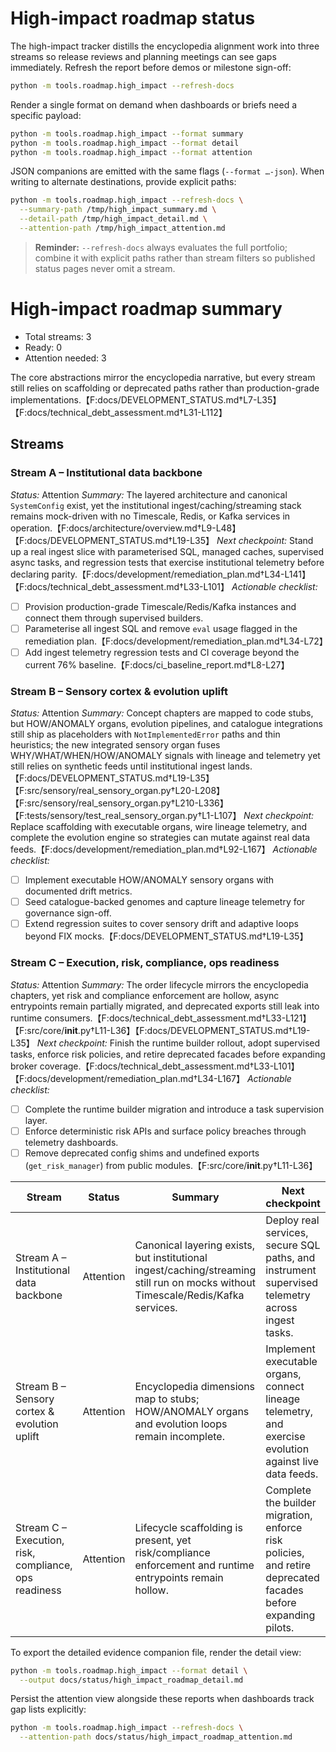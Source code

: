 # High-impact roadmap status

The high-impact tracker distills the encyclopedia alignment work into three
streams so release reviews and planning meetings can see gaps immediately.
Refresh the report before demos or milestone sign-off:

```bash
python -m tools.roadmap.high_impact --refresh-docs
```

Render a single format on demand when dashboards or briefs need a specific
payload:

```bash
python -m tools.roadmap.high_impact --format summary
python -m tools.roadmap.high_impact --format detail
python -m tools.roadmap.high_impact --format attention
```

JSON companions are emitted with the same flags (`--format …-json`). When
writing to alternate destinations, provide explicit paths:

```bash
python -m tools.roadmap.high_impact --refresh-docs \
  --summary-path /tmp/high_impact_summary.md \
  --detail-path /tmp/high_impact_detail.md \
  --attention-path /tmp/high_impact_attention.md
```

> **Reminder:** `--refresh-docs` always evaluates the full portfolio; combine it
> with explicit paths rather than stream filters so published status pages never
> omit a stream.

<!-- HIGH_IMPACT_PORTFOLIO:START -->
# High-impact roadmap summary

- Total streams: 3
- Ready: 0
- Attention needed: 3

The core abstractions mirror the encyclopedia narrative, but every stream still
relies on scaffolding or deprecated paths rather than production-grade
implementations.【F:docs/DEVELOPMENT_STATUS.md†L7-L35】【F:docs/technical_debt_assessment.md†L31-L112】

## Streams

### Stream A – Institutional data backbone

*Status:* Attention
*Summary:* The layered architecture and canonical `SystemConfig` exist, yet the
institutional ingest/caching/streaming stack remains mock-driven with no
Timescale, Redis, or Kafka services in operation.【F:docs/architecture/overview.md†L9-L48】【F:docs/DEVELOPMENT_STATUS.md†L19-L35】
*Next checkpoint:* Stand up a real ingest slice with parameterised SQL, managed
caches, supervised async tasks, and regression tests that exercise institutional
telemetry before declaring parity.【F:docs/development/remediation_plan.md†L34-L141】【F:docs/technical_debt_assessment.md†L33-L101】
*Actionable checklist:*
  - [ ] Provision production-grade Timescale/Redis/Kafka instances and connect them through supervised builders.
  - [ ] Parameterise all ingest SQL and remove `eval` usage flagged in the remediation plan.【F:docs/development/remediation_plan.md†L34-L72】
  - [ ] Add ingest telemetry regression tests and CI coverage beyond the current 76% baseline.【F:docs/ci_baseline_report.md†L8-L27】

### Stream B – Sensory cortex & evolution uplift

*Status:* Attention
*Summary:* Concept chapters are mapped to code stubs, but HOW/ANOMALY organs,
evolution pipelines, and catalogue integrations still ship as placeholders with
`NotImplementedError` paths and thin heuristics; the new integrated sensory organ
fuses WHY/WHAT/WHEN/HOW/ANOMALY signals with lineage and telemetry yet still
relies on synthetic feeds until institutional ingest lands.【F:docs/DEVELOPMENT_STATUS.md†L19-L35】【F:src/sensory/real_sensory_organ.py†L20-L208】【F:src/sensory/real_sensory_organ.py†L210-L336】【F:tests/sensory/test_real_sensory_organ.py†L1-L107】
*Next checkpoint:* Replace scaffolding with executable organs, wire lineage
telemetry, and complete the evolution engine so strategies can mutate against
real data feeds.【F:docs/development/remediation_plan.md†L92-L167】
*Actionable checklist:*
  - [ ] Implement executable HOW/ANOMALY sensory organs with documented drift metrics.
  - [ ] Seed catalogue-backed genomes and capture lineage telemetry for governance sign-off.
  - [ ] Extend regression suites to cover sensory drift and adaptive loops beyond FIX mocks.【F:docs/DEVELOPMENT_STATUS.md†L19-L35】

### Stream C – Execution, risk, compliance, ops readiness

*Status:* Attention
*Summary:* The order lifecycle mirrors the encyclopedia chapters, yet risk and
compliance enforcement are hollow, async entrypoints remain partially migrated,
 and deprecated exports still leak into runtime consumers.【F:docs/technical_debt_assessment.md†L33-L121】【F:src/core/__init__.py†L11-L36】【F:docs/DEVELOPMENT_STATUS.md†L19-L35】
*Next checkpoint:* Finish the runtime builder rollout, adopt supervised tasks,
enforce risk policies, and retire deprecated facades before expanding broker
coverage.【F:docs/technical_debt_assessment.md†L33-L101】【F:docs/development/remediation_plan.md†L34-L167】
*Actionable checklist:*
  - [ ] Complete the runtime builder migration and introduce a task supervision layer.
  - [ ] Enforce deterministic risk APIs and surface policy breaches through telemetry dashboards.
  - [ ] Remove deprecated config shims and undefined exports (`get_risk_manager`) from public modules.【F:src/core/__init__.py†L11-L36】
<!-- HIGH_IMPACT_PORTFOLIO:END -->

<!-- HIGH_IMPACT_SUMMARY:START -->
| Stream | Status | Summary | Next checkpoint |
| --- | --- | --- | --- |
| Stream A – Institutional data backbone | Attention | Canonical layering exists, but institutional ingest/caching/streaming still run on mocks without Timescale/Redis/Kafka services. | Deploy real services, secure SQL paths, and instrument supervised telemetry across ingest tasks. |
| Stream B – Sensory cortex & evolution uplift | Attention | Encyclopedia dimensions map to stubs; HOW/ANOMALY organs and evolution loops remain incomplete. | Implement executable organs, connect lineage telemetry, and exercise evolution against live data feeds. |
| Stream C – Execution, risk, compliance, ops readiness | Attention | Lifecycle scaffolding is present, yet risk/compliance enforcement and runtime entrypoints remain hollow. | Complete the builder migration, enforce risk policies, and retire deprecated facades before expanding pilots. |
<!-- HIGH_IMPACT_SUMMARY:END -->

To export the detailed evidence companion file, render the detail view:

```bash
python -m tools.roadmap.high_impact --format detail \
  --output docs/status/high_impact_roadmap_detail.md
```

Persist the attention view alongside these reports when dashboards track gap
lists explicitly:

```bash
python -m tools.roadmap.high_impact --refresh-docs \
  --attention-path docs/status/high_impact_roadmap_attention.md
```
